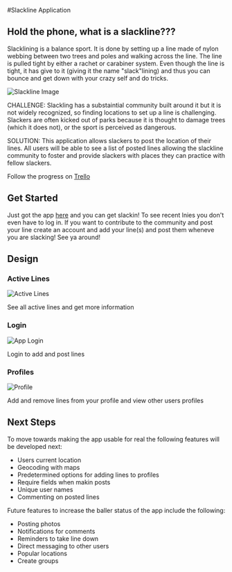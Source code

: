 #Slackline Application

## Hold the phone, what is a slackline???

Slacklining is a balance sport. It is done by setting up a line made of nylon webbing between two trees and poles and walking across the line. The line is pulled tight by either a rachet or carabiner system. Even though the line is tight, it has give to it (giving it the name "slack"lining) and thus you can bounce and get down with your crazy self and do tricks.


![Slackline Image](https://www.fairviewhs.org/system/photos/357/original/Slackline_club_2.jpg?1329359306)

CHALLENGE: Slackling has a substaintial community built around it but it is not widely recognized, so finding locations to set up a line is challenging. Slackers are often kicked out of parks because it is thought to damage trees (which it does not), or the sport is perceived as dangerous.

SOLUTION: This application allows slackers to post the location of their lines. All users will be able to see a list of posted lines allowing the slackline community to foster and provide slackers with places they can practice with fellow slackers.

Follow the progress on [Trello](https://trello.com/b/m6QEUkeR/slackline-application)

## Get Started

Just got the app [here](https://desolate-wildwood-7177.herokuapp.com/) and you can get slackin! To see recent lnies you don't even have to log in. If you want to contribute to the community and post your line create an account and add your line(s) and post them wheneve you are slacking! See ya around!

## Design

### Active Lines

![Active Lines](https://i.imgur.com/EOWM2mF.png)

See all active lines and get more information

### Login

![App Login](https://i.imgur.com/qonN5vH.jpg)

Login to add and post lines

### Profiles

![Profile](https://i.imgur.com/IuYlTdF.png)

Add and remove lines from your profile and view other users profiles

## Next Steps

To move towards making the app usable for real the following features will be developed next:
* Users current location
* Geocoding with maps
* Predetermined options for adding lines to profiles
* Require fields when makin posts
* Unique user names
* Commenting on posted lines

Future features to increase the baller status of the app include the following:
* Posting photos
* Notifications for comments
* Reminders to take line down
* Direct messaging to other users
* Popular locations
* Create groups

